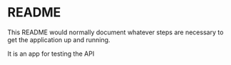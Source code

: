 # README

This README would normally document whatever steps are necessary to get the
application up and running.

It is an app for testing the API
